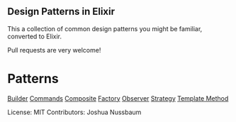 Design Patterns in Elixir
------------------------------

This a collection of common design patterns you might be familiar, converted to Elixir.

Pull requests are very welcome!

# Patterns

[Builder](https://github.com/joshnuss/design-patterns-in-elixir/tree/master/builder)
[Commands](https://github.com/joshnuss/design-patterns-in-elixir/tree/master/commands)
[Composite](https://github.com/joshnuss/design-patterns-in-elixir/tree/master/composite)
[Factory](https://github.com/joshnuss/design-patterns-in-elixir/tree/master/factory)
[Observer](https://github.com/joshnuss/design-patterns-in-elixir/tree/master/observer)
[Strategy](https://github.com/joshnuss/design-patterns-in-elixir/tree/master/strategy)
[Template Method](https://github.com/joshnuss/design-patterns-in-elixir/tree/master/template_method)

License: MIT
Contributors: Joshua Nussbaum
